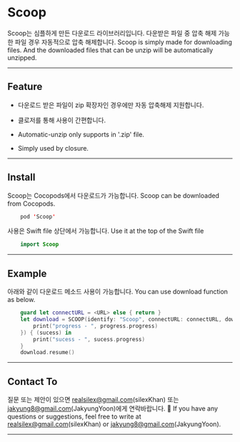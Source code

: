 # Scoop
Scoop는 심플하게 만든 다운로드 라이브러리입니다. 다운받은 파일 중 압축 해제 가능한 파일 경우 자동적으로 압축 해제합니다.
Scoop is simply made for downloading files. And the downloaded files that can be unzip will be automatically unzipped. 
***

## Feature
* 다운로드 받은 파일이 zip 확장자인 경우에만 자동 압축해제 지원합니다.
* 클로저를 통해 사용이 간편합니다.

* Automatic-unzip only supports in '.zip' file.
* Simply used by closure.
***

## Install
Scoop는 Cocopods에서 다운로드가 가능합니다.
Scoop can be downloaded from Cocopods.

```swift
    pod 'Scoop'
```
사용은 Swift file 상단에서 가능합니다.
Use it at the top of the Swift file
```swift
    import Scoop
```
***

## Example
아래와 같이 다운로드 메소드 사용이 가능합니다. 
You can use download function as below.
```swift
    guard let connectURL = <URL> else { return }
    let download = SCOOP(identify: "Scoop", connectURL: connectURL, downloadPath: "scoop", progressHandler: { (progress) in
        print("progress - ", progress.progress)
    }) { (sucess) in
        print("sucess - ", sucess.progress)
    }
    download.resume()
```
***

## Contact To
질문 또는 제안이 있으면 realsilex@gmail.com(silexKhan) 또는 jakyung8@gmail.com(JakyungYoon)에게 연락바랍니다. 📨
If you have any questions or suggestions, feel free to write at realsilex@gmail.com(silexKhan) or jakyung8@gmail.com(JakyungYoon).
***
